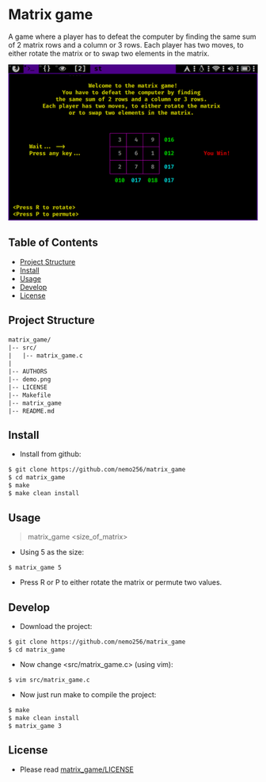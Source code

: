 # Matrix game
A game where a player has to defeat the computer by finding the same sum of 2 matrix rows and a column or 3 rows. Each player has two moves, to either rotate the matrix or to swap two elements in the matrix.

![Demo](demo.png)

<!-- TABLE OF CONTENTS -->
## Table of Contents

* [Project Structure](#project-structure)
* [Install](#install)
* [Usage](#usage)
* [Develop](#develop)
* [License](#license)

## Project Structure
```
matrix_game/
|-- src/
|   |-- matrix_game.c
|
|-- AUTHORS
|-- demo.png
|-- LICENSE
|-- Makefile
|-- matrix_game
|-- README.md
```

## Install
- Install from github: 
```
$ git clone https://github.com/nemo256/matrix_game
$ cd matrix_game
$ make
$ make clean install
```
## Usage
> matrix_game <size_of_matrix>
- Using 5 as the size:
```
$ matrix_game 5
```
- Press R or P to either rotate the matrix or permute two values.

## Develop
- Download the project:
```
$ git clone https://github.com/nemo256/matrix_game
$ cd matrix_game
```
- Now change <src/matrix_game.c> (using vim):
```
$ vim src/matrix_game.c
```
- Now just run make to compile the project:
```
$ make
$ make clean install
$ matrix_game 3
```

## License
- Please read [matrix_game/LICENSE](https://github.com/nemo256/matrix_game/blob/master/LICENSE)

